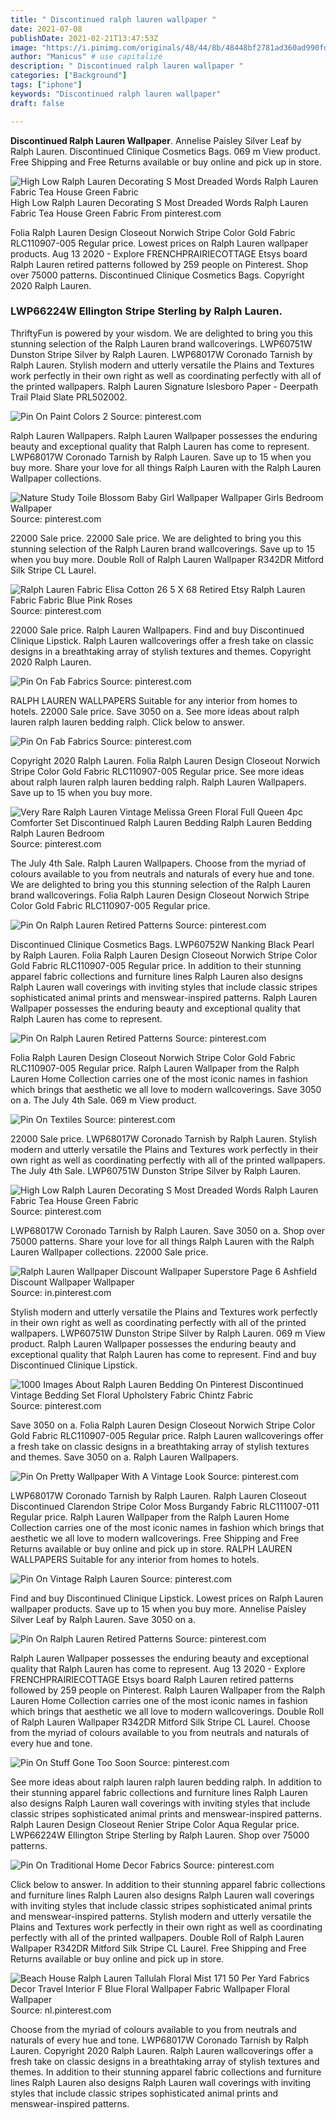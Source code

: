 ```yaml
---
title: " Discontinued ralph lauren wallpaper "
date: 2021-07-08
publishDate: 2021-02-21T13:47:53Z
image: "https://i.pinimg.com/originals/48/44/8b/48448bf2781ad360ad990fd44e3c1958.jpg"
author: "Manicus" # use capitalize
description: " Discontinued ralph lauren wallpaper "
categories: ["Background"]
tags: ["iphone"]
keywords: "Discontinued ralph lauren wallpaper"
draft: false

---
```



**Discontinued Ralph Lauren Wallpaper**. Annelise Paisley Silver Leaf by Ralph Lauren. Discontinued Clinique Cosmetics Bags. 069 m View product. Free Shipping and Free Returns available or buy online and pick up in store.

![High Low Ralph Lauren Decorating S Most Dreaded Words Ralph Lauren Fabric Tea House Green Fabric](https://i.pinimg.com/originals/32/d1/73/32d173427ec7b2b26f1284a1732d5f8b.jpg "High Low Ralph Lauren Decorating S Most Dreaded Words Ralph Lauren Fabric Tea House Green Fabric")
High Low Ralph Lauren Decorating S Most Dreaded Words Ralph Lauren Fabric Tea House Green Fabric From pinterest.com


Folia Ralph Lauren Design Closeout Norwich Stripe Color Gold Fabric RLC110907-005 Regular price. Lowest prices on Ralph Lauren wallpaper products. Aug 13 2020 - Explore FRENCHPRAIRIECOTTAGE Etsys board Ralph Lauren retired patterns followed by 259 people on Pinterest. Shop over 75000 patterns. Discontinued Clinique Cosmetics Bags. Copyright 2020 Ralph Lauren.

### LWP66224W Ellington Stripe Sterling by Ralph Lauren.

ThriftyFun is powered by your wisdom. We are delighted to bring you this stunning selection of the Ralph Lauren brand wallcoverings. LWP60751W Dunston Stripe Silver by Ralph Lauren. LWP68017W Coronado Tarnish by Ralph Lauren. Stylish modern and utterly versatile the Plains and Textures work perfectly in their own right as well as coordinating perfectly with all of the printed wallpapers. Ralph Lauren Signature Islesboro Paper - Deerpath Trail Plaid Slate PRL502002.


![Pin On Paint Colors 2](https://i.pinimg.com/originals/c2/99/2d/c2992dc80a707b6f4b78fa230042bf25.jpg "Pin On Paint Colors 2")
Source: pinterest.com

Ralph Lauren Wallpapers. Ralph Lauren Wallpaper possesses the enduring beauty and exceptional quality that Ralph Lauren has come to represent. LWP68017W Coronado Tarnish by Ralph Lauren. Save up to 15 when you buy more. Share your love for all things Ralph Lauren with the Ralph Lauren Wallpaper collections.

![Nature Study Toile Blossom Baby Girl Wallpaper Wallpaper Girls Bedroom Wallpaper](https://i.pinimg.com/originals/43/f0/80/43f0800be15fe09c331b715ac72e0f88.jpg "Nature Study Toile Blossom Baby Girl Wallpaper Wallpaper Girls Bedroom Wallpaper")
Source: pinterest.com

22000 Sale price. 22000 Sale price. We are delighted to bring you this stunning selection of the Ralph Lauren brand wallcoverings. Save up to 15 when you buy more. Double Roll of Ralph Lauren Wallpaper R342DR Mitford Silk Stripe CL Laurel.

![Ralph Lauren Fabric Elisa Cotton 26 5 X 68 Retired Etsy Ralph Lauren Fabric Fabric Blue Pink Roses](https://i.pinimg.com/474x/77/e6/49/77e6494308a24ad8b48dcce797450b2d.jpg "Ralph Lauren Fabric Elisa Cotton 26 5 X 68 Retired Etsy Ralph Lauren Fabric Fabric Blue Pink Roses")
Source: pinterest.com

22000 Sale price. Ralph Lauren Wallpapers. Find and buy Discontinued Clinique Lipstick. Ralph Lauren wallcoverings offer a fresh take on classic designs in a breathtaking array of stylish textures and themes. Copyright 2020 Ralph Lauren.

![Pin On Fab Fabrics](https://i.pinimg.com/originals/c5/3f/62/c53f62587a3b819866273fce8f2dc2d3.jpg "Pin On Fab Fabrics")
Source: pinterest.com

RALPH LAUREN WALLPAPERS Suitable for any interior from homes to hotels. 22000 Sale price. Save 3050 on a. See more ideas about ralph lauren ralph lauren bedding ralph. Click below to answer.

![Pin On Fab Fabrics](https://i.pinimg.com/originals/3d/c7/98/3dc798b8e882cd1eb9a0b31cd8d929ec.jpg "Pin On Fab Fabrics")
Source: pinterest.com

Copyright 2020 Ralph Lauren. Folia Ralph Lauren Design Closeout Norwich Stripe Color Gold Fabric RLC110907-005 Regular price. See more ideas about ralph lauren ralph lauren bedding ralph. Ralph Lauren Wallpapers. Save up to 15 when you buy more.

![Very Rare Ralph Lauren Vintage Melissa Green Floral Full Queen 4pc Comforter Set Discontinued Ralph Lauren Bedding Ralph Lauren Bedding Ralph Lauren Bedroom](https://i.pinimg.com/originals/ba/58/fc/ba58fc64a050cccd64fdc9786690d20f.jpg "Very Rare Ralph Lauren Vintage Melissa Green Floral Full Queen 4pc Comforter Set Discontinued Ralph Lauren Bedding Ralph Lauren Bedding Ralph Lauren Bedroom")
Source: pinterest.com

The July 4th Sale. Ralph Lauren Wallpapers. Choose from the myriad of colours available to you from neutrals and naturals of every hue and tone. We are delighted to bring you this stunning selection of the Ralph Lauren brand wallcoverings. Folia Ralph Lauren Design Closeout Norwich Stripe Color Gold Fabric RLC110907-005 Regular price.

![Pin On Ralph Lauren Retired Patterns](https://i.pinimg.com/originals/74/7b/72/747b7250be5ef7eb8b08d3aeebb80a23.jpg "Pin On Ralph Lauren Retired Patterns")
Source: pinterest.com

Discontinued Clinique Cosmetics Bags. LWP60752W Nanking Black Pearl by Ralph Lauren. Folia Ralph Lauren Design Closeout Norwich Stripe Color Gold Fabric RLC110907-005 Regular price. In addition to their stunning apparel fabric collections and furniture lines Ralph Lauren also designs Ralph Lauren wall coverings with inviting styles that include classic stripes sophisticated animal prints and menswear-inspired patterns. Ralph Lauren Wallpaper possesses the enduring beauty and exceptional quality that Ralph Lauren has come to represent.

![Pin On Ralph Lauren Retired Patterns](https://i.pinimg.com/originals/79/52/07/795207ad4a8305f0b3b3dd385181f3c2.jpg "Pin On Ralph Lauren Retired Patterns")
Source: pinterest.com

Folia Ralph Lauren Design Closeout Norwich Stripe Color Gold Fabric RLC110907-005 Regular price. Ralph Lauren Wallpaper from the Ralph Lauren Home Collection carries one of the most iconic names in fashion which brings that aesthetic we all love to modern wallcoverings. Save 3050 on a. The July 4th Sale. 069 m View product.

![Pin On Textiles](https://i.pinimg.com/originals/e1/ff/5c/e1ff5c44207245e24a5e4a9f73b5ab5a.jpg "Pin On Textiles")
Source: pinterest.com

22000 Sale price. LWP68017W Coronado Tarnish by Ralph Lauren. Stylish modern and utterly versatile the Plains and Textures work perfectly in their own right as well as coordinating perfectly with all of the printed wallpapers. The July 4th Sale. LWP60751W Dunston Stripe Silver by Ralph Lauren.

![High Low Ralph Lauren Decorating S Most Dreaded Words Ralph Lauren Fabric Tea House Green Fabric](https://i.pinimg.com/originals/32/d1/73/32d173427ec7b2b26f1284a1732d5f8b.jpg "High Low Ralph Lauren Decorating S Most Dreaded Words Ralph Lauren Fabric Tea House Green Fabric")
Source: pinterest.com

LWP68017W Coronado Tarnish by Ralph Lauren. Save 3050 on a. Shop over 75000 patterns. Share your love for all things Ralph Lauren with the Ralph Lauren Wallpaper collections. 22000 Sale price.

![Ralph Lauren Wallpaper Discount Wallpaper Superstore Page 6 Ashfield Discount Wallpaper Wallpaper](https://i.pinimg.com/originals/00/90/94/00909438797e88dca5ed18c3e32b818e.jpg "Ralph Lauren Wallpaper Discount Wallpaper Superstore Page 6 Ashfield Discount Wallpaper Wallpaper")
Source: in.pinterest.com

Stylish modern and utterly versatile the Plains and Textures work perfectly in their own right as well as coordinating perfectly with all of the printed wallpapers. LWP60751W Dunston Stripe Silver by Ralph Lauren. 069 m View product. Ralph Lauren Wallpaper possesses the enduring beauty and exceptional quality that Ralph Lauren has come to represent. Find and buy Discontinued Clinique Lipstick.

![1000 Images About Ralph Lauren Bedding On Pinterest Discontinued Vintage Bedding Set Floral Upholstery Fabric Chintz Fabric](https://i.pinimg.com/originals/95/c4/8a/95c48a0e5310fad148a0d7ab446979ea.jpg "1000 Images About Ralph Lauren Bedding On Pinterest Discontinued Vintage Bedding Set Floral Upholstery Fabric Chintz Fabric")
Source: pinterest.com

Save 3050 on a. Folia Ralph Lauren Design Closeout Norwich Stripe Color Gold Fabric RLC110907-005 Regular price. Ralph Lauren wallcoverings offer a fresh take on classic designs in a breathtaking array of stylish textures and themes. Save 3050 on a. Ralph Lauren Wallpapers.

![Pin On Pretty Wallpaper With A Vintage Look](https://i.pinimg.com/originals/3e/5c/e5/3e5ce5fa51fd1189f89d60d7b4f99cba.jpg "Pin On Pretty Wallpaper With A Vintage Look")
Source: pinterest.com

LWP68017W Coronado Tarnish by Ralph Lauren. Ralph Lauren Closeout Discontinued Clarendon Stripe Color Moss Burgandy Fabric RLC111007-011 Regular price. Ralph Lauren Wallpaper from the Ralph Lauren Home Collection carries one of the most iconic names in fashion which brings that aesthetic we all love to modern wallcoverings. Free Shipping and Free Returns available or buy online and pick up in store. RALPH LAUREN WALLPAPERS Suitable for any interior from homes to hotels.

![Pin On Vintage Ralph Lauren](https://i.pinimg.com/originals/be/45/0c/be450c1d217ab50cd0b892b5c80f0529.jpg "Pin On Vintage Ralph Lauren")
Source: pinterest.com

Find and buy Discontinued Clinique Lipstick. Lowest prices on Ralph Lauren wallpaper products. Save up to 15 when you buy more. Annelise Paisley Silver Leaf by Ralph Lauren. Save 3050 on a.

![Pin On Ralph Lauren Retired Patterns](https://i.pinimg.com/originals/26/68/33/26683334273e9b3f9550b1ae7a917941.jpg "Pin On Ralph Lauren Retired Patterns")
Source: pinterest.com

Ralph Lauren Wallpaper possesses the enduring beauty and exceptional quality that Ralph Lauren has come to represent. Aug 13 2020 - Explore FRENCHPRAIRIECOTTAGE Etsys board Ralph Lauren retired patterns followed by 259 people on Pinterest. Ralph Lauren Wallpaper from the Ralph Lauren Home Collection carries one of the most iconic names in fashion which brings that aesthetic we all love to modern wallcoverings. Double Roll of Ralph Lauren Wallpaper R342DR Mitford Silk Stripe CL Laurel. Choose from the myriad of colours available to you from neutrals and naturals of every hue and tone.

![Pin On Stuff Gone Too Soon](https://i.pinimg.com/originals/8e/7b/c5/8e7bc5d28e2e1cc76eacb9aa1ea86ada.jpg "Pin On Stuff Gone Too Soon")
Source: pinterest.com

See more ideas about ralph lauren ralph lauren bedding ralph. In addition to their stunning apparel fabric collections and furniture lines Ralph Lauren also designs Ralph Lauren wall coverings with inviting styles that include classic stripes sophisticated animal prints and menswear-inspired patterns. Ralph Lauren Design Closeout Renier Stripe Color Aqua Regular price. LWP66224W Ellington Stripe Sterling by Ralph Lauren. Shop over 75000 patterns.

![Pin On Traditional Home Decor Fabrics](https://i.pinimg.com/originals/ef/2e/c7/ef2ec7179773a82e6ccf11630854f0ad.jpg "Pin On Traditional Home Decor Fabrics")
Source: pinterest.com

Click below to answer. In addition to their stunning apparel fabric collections and furniture lines Ralph Lauren also designs Ralph Lauren wall coverings with inviting styles that include classic stripes sophisticated animal prints and menswear-inspired patterns. Stylish modern and utterly versatile the Plains and Textures work perfectly in their own right as well as coordinating perfectly with all of the printed wallpapers. Double Roll of Ralph Lauren Wallpaper R342DR Mitford Silk Stripe CL Laurel. Free Shipping and Free Returns available or buy online and pick up in store.

![Beach House Ralph Lauren Tallulah Floral Mist 171 50 Per Yard Fabrics Decor Travel Interior F Blue Floral Wallpaper Fabric Wallpaper Floral Wallpaper](https://i.pinimg.com/originals/48/44/8b/48448bf2781ad360ad990fd44e3c1958.jpg "Beach House Ralph Lauren Tallulah Floral Mist 171 50 Per Yard Fabrics Decor Travel Interior F Blue Floral Wallpaper Fabric Wallpaper Floral Wallpaper")
Source: nl.pinterest.com

Choose from the myriad of colours available to you from neutrals and naturals of every hue and tone. LWP68017W Coronado Tarnish by Ralph Lauren. Copyright 2020 Ralph Lauren. Ralph Lauren wallcoverings offer a fresh take on classic designs in a breathtaking array of stylish textures and themes. In addition to their stunning apparel fabric collections and furniture lines Ralph Lauren also designs Ralph Lauren wall coverings with inviting styles that include classic stripes sophisticated animal prints and menswear-inspired patterns.

